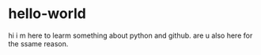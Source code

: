 # hello-world
hi i m here to learm something about python and github.
are u also here for the ssame reason.
